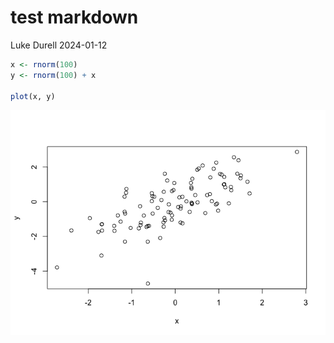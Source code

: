 test markdown
================
Luke Durell
2024-01-12

``` r
x <- rnorm(100)
y <- rnorm(100) + x

plot(x, y)
```

![](test_markdown_files/figure-gfm/unnamed-chunk-1-1.png)<!-- -->
